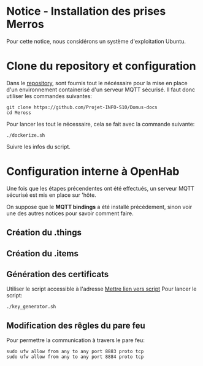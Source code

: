 # Notice - Installation des prises Merros

Pour cette notice, nous considérons un système d'exploitation Ubuntu.

# Clone du repository et configuration

Dans le [repository](https://github.com/Projet-INFO-S10/Domus-docs/tree/main/Docker), sont fournis tout le nécéssaire pour la mise en place d'un environnement containerisé d'un serveur MQTT sécurisé. Il faut donc utiliser les commandes suivantes:

    git clone https://github.com/Projet-INFO-S10/Domus-docs
    cd Meross


Pour lancer les tout le nécessaire, cela se fait avec la commande suivante:

    ./dockerize.sh

Suivre les infos du script.

# Configuration interne à OpenHab

Une fois que les étapes précendentes ont été effectués, un serveur MQTT sécurisé est mis en place sur 'hôte.

On suppose que le **MQTT bindings** a été installé précédement, sinon voir une des autres notices pour savoir comment faire. 

## Création du .things




## Création du .items



## Génération des certificats
Utiliser le script accessible à l'adresse [Mettre lien vers script]()
Pour lancer le script:
    
    ./key_generator.sh

## Modification des rêgles du pare feu

Pour permettre la communication à travers le pare feu:

    sudo ufw allow from any to any port 8883 proto tcp
    sudo ufw allow from any to any port 8884 proto tcp
